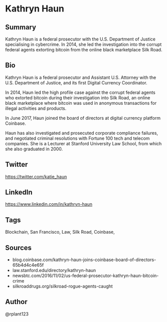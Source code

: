 # Kathryn Haun

## Summary
Kathryn Haun is a federal prosecutor with the U.S. Department of Justice specialising in cybercrime. In 2014, she led the investigation into the corrupt federal agents extorting bitcoin from the online black marketplace Silk Road.

## Bio
Kathryn Haun is a federal prosecutor and Assistant U.S. Attorney with the U.S. Department of Justice, and its first Digital Currency Coordinator.

In 2014, Haun led the high profile case against the corrupt federal agents who extorted bitcoin during their investigation into Silk Road, an online black marketplace where bitcoin was used in anonymous transactions for illegal activities and products. 

In June 2017, Haun joined the board of directors at digital currency platform Coinbase. 

Haun has also investigated and prosecuted corporate compliance failures, and negotiated criminal resolutions with Fortune 100 tech and telecom companies. She is a Lecturer at Stanford University Law School, from which she also graduated in 2000. 

## Twitter
https://twitter.com/katie_haun

## LinkedIn
https://www.linkedin.com/in/kathryn-haun

## Tags
Blockchain, San Francisco, Law, Silk Road, Coinbase,

## Sources
- blog.coinbase.com/kathryn-haun-joins-coinbase-board-of-directors-65b4d4c4e65f
- law.stanford.edu/directory/kathryn-haun
- newsbtc.com/2016/11/02/us-federal-prosecutor-kathryn-haun-bitcoin-crime
- silkroaddrugs.org/silkroad-rogue-agents-caught

## Author
@rplant123
